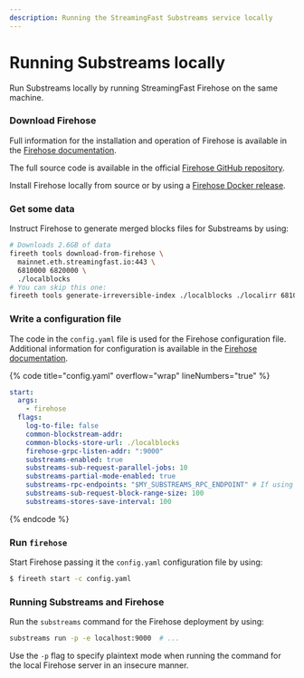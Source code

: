 ```yaml
---
description: Running the StreamingFast Substreams service locally
---
```


# Running Substreams locally

Run Substreams locally by running StreamingFast Firehose on the same machine.

### Download Firehose

Full information for the installation and operation of Firehose is available in the [Firehose documentation](https://firehose.streamingfast.io/).

The full source code is available in the official [Firehose GitHub repository](https://github.com/streamingfast/firehose-ethereum).

Install Firehose locally from source or by using a [Firehose Docker release](https://github.com/orgs/streamingfast/packages/container/package/sf-ethereum).

### Get some data

Instruct Firehose to generate merged blocks files for Substreams by using:

```bash
# Downloads 2.6GB of data
fireeth tools download-from-firehose \
  mainnet.eth.streamingfast.io:443 \
  6810000 6820000 \
  ./localblocks
# You can skip this one:
fireeth tools generate-irreversible-index ./localblocks ./localirr 6810000 6819700
```

### Write a configuration file

The code in the `config.yaml` file is used for the Firehose configuration file. Additional information for configuration is available in the [Firehose documentation](https://firehose.streamingfast.io/).

{% code title="config.yaml" overflow="wrap" lineNumbers="true" %}
```yaml
start:
  args:
    - firehose
  flags:
    log-to-file: false
    common-blockstream-addr:
    common-blocks-store-url: ./localblocks
    firehose-grpc-listen-addr: ":9000"
    substreams-enabled: true
    substreams-sub-request-parallel-jobs: 10
    substreams-partial-mode-enabled: true
    substreams-rpc-endpoints: "$MY_SUBSTREAMS_RPC_ENDPOINT" # If using eth_calls
    substreams-sub-request-block-range-size: 100
    substreams-stores-save-interval: 100
```
{% endcode %}

### Run `firehose`

Start Firehose passing it the `config.yaml` configuration file by using:

```bash
$ fireeth start -c config.yaml
```

### Running Substreams and Firehose

Run the `substreams` command for the Firehose deployment by using:

```bash
substreams run -p -e localhost:9000  # ...
```

Use the `-p` flag to specify plaintext mode when running the command for the local Firehose server in an insecure manner.
